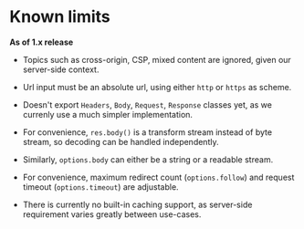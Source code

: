 
Known limits
============

**As of 1.x release**

- Topics such as cross-origin, CSP, mixed content are ignored, given our server-side context.

- Url input must be an absolute url, using either `http` or `https` as scheme.

- Doesn't export `Headers`, `Body`, `Request`, `Response` classes yet, as we currenly use a much simpler implementation.

- For convenience, `res.body()` is a transform stream instead of byte stream, so decoding can be handled independently.

- Similarly, `options.body` can either be a string or a readable stream.

- For convenience, maximum redirect count (`options.follow`) and request timeout (`options.timeout`) are adjustable.

- There is currently no built-in caching support, as server-side requirement varies greatly between use-cases.
